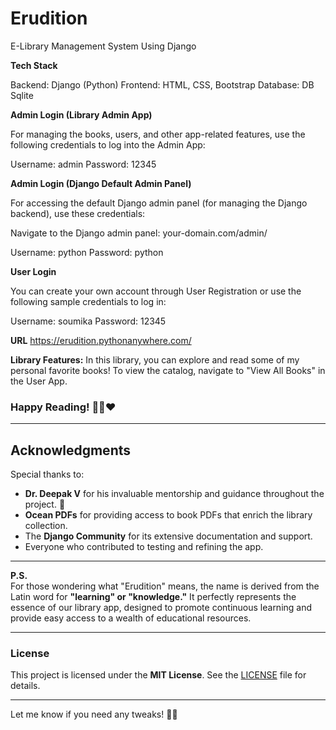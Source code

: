 # Erudition
E-Library Management System Using Django

**Tech Stack**

Backend: Django (Python)
Frontend: HTML, CSS, Bootstrap
Database: DB Sqlite

**Admin Login (Library Admin App)**

For managing the books, users, and other app-related features, use the following credentials to log into the Admin App:

Username: admin
Password: 12345

**Admin Login (Django Default Admin Panel)**

For accessing the default Django admin panel (for managing the Django backend), use these credentials:

Navigate to the Django admin panel: your-domain.com/admin/

Username: python
Password: python

**User Login**

You can create your own account through User Registration or use the following sample credentials to log in:

Username: soumika
Password: 12345

**URL** 
https://erudition.pythonanywhere.com/

**Library Features:**
In this library, you can explore and read some of my personal favorite books! To view the catalog, navigate to "View All Books" in the User App.

### Happy Reading! 📖🌱❤ ###

---

## **Acknowledgments**  

Special thanks to:  

- **Dr. Deepak V** for his invaluable mentorship and guidance throughout the project. 🙏  
- **Ocean PDFs** for providing access to book PDFs that enrich the library collection.  
- The **Django Community** for its extensive documentation and support.  
- Everyone who contributed to testing and refining the app.  

---

**P.S.**  
For those wondering what "Erudition" means, the name is derived from the Latin word for **"learning" or "knowledge."** It perfectly represents the essence of our library app, designed to promote continuous learning and provide easy access to a wealth of educational resources.  

---

### **License**  
This project is licensed under the **MIT License**. See the [LICENSE](LICENSE) file for details.  

---

Let me know if you need any tweaks! 🚀🔥
